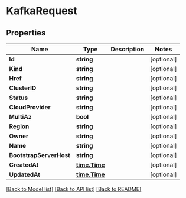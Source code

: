 # KafkaRequest

## Properties

Name | Type | Description | Notes
------------ | ------------- | ------------- | -------------
**Id** | **string** |  | [optional] 
**Kind** | **string** |  | [optional] 
**Href** | **string** |  | [optional] 
**ClusterID** | **string** |  | [optional] 
**Status** | **string** |  | [optional] 
**CloudProvider** | **string** |  | [optional] 
**MultiAz** | **bool** |  | [optional] 
**Region** | **string** |  | [optional] 
**Owner** | **string** |  | [optional] 
**Name** | **string** |  | [optional] 
**BootstrapServerHost** | **string** |  | [optional] 
**CreatedAt** | [**time.Time**](time.Time.md) |  | [optional] 
**UpdatedAt** | [**time.Time**](time.Time.md) |  | [optional] 

[[Back to Model list]](../README.md#documentation-for-models) [[Back to API list]](../README.md#documentation-for-api-endpoints) [[Back to README]](../README.md)


